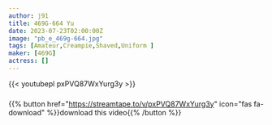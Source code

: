 ```yaml
---
author: j91
title: 469G-664 Yu
date: 2023-07-23T02:00:00Z
image: "pb_e_469g-664.jpg"
tags: [Amateur,Creampie,Shaved,Uniform ]
maker: [469G]
actress: []
---
```



{{< youtubepl pxPVQ87WxYurg3y >}}
###

{{% button href="https://streamtape.to/v/pxPVQ87WxYurg3y" icon="fas fa-download" %}}download this video{{% /button %}}

